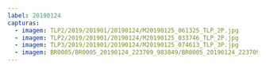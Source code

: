 ```yaml
---
label: 20190124
capturas:
  - imagem: TLP2/2019/201901/20190124/M20190125_061325_TLP_2P.jpg
  - imagem: TLP2/2019/201901/20190124/M20190125_033746_TLP_2P.jpg
  - imagem: TLP3/2019/201901/20190124/M20190125_074613_TLP_3P.jpg
  - imagem: BR0005/BR0005_20190124_223709_983849/BR0005_20190124_223709_983849_stack_92_meteors.jpg
---
```

